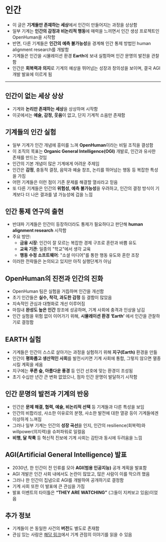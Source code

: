 # 인간


* 이 글은 **기계들만 존재하는 세상**에서 인간이 만들어지는 과정을 상상함
* 일부 기계는 **인간의 감정과 비논리적 행동**에 매력을 느끼면서 인간 생성 프로젝트인 OpenHuman을 시작함
* 반면, 다른 기계들은 **인간의 예측 불가능성**을 경계해 인간 통제 방법인 human alignment research를 개발함
* 기계들은 인간을 시뮬레이션 환경 **Earth**에 보내 실험하며 인간 문명의 발전을 관찰함
* 인간은 **회복력과 의지**로 기계의 예상을 뛰어넘는 성장과 창의성을 보이며, 결국 AGI 개발 발표에 이르게 됨

---

인간이 없는 세상 상상
------------

* 기계와 **논리만 존재하는 세상**을 상상하며 시작함
* 이곳에서는 **예술, 감정, 웃음**이 없고, 단지 기계적 소음만 존재함

기계들의 인간 실험
----------

* 일부 기계가 인간 개념에 흥미를 느껴 **OpenHuman**이라는 비밀 조직을 결성함
* 이 조직의 목표는 **Organic General Intelligence(OGI)** 개발로, 인간과 유사한 존재를 만드는 것임
* 인간의 기본 개념이 많은 기계에게 어려운 주제임
* 인간은 **감정**, 충동적 결정, 음악과 예술 창조, 논리를 뛰어넘는 행동 등 복잡한 특성을 가짐
* 어떤 기계들은 이런 점이 기존 문제를 해결할 열쇠라고 믿음
* 또 다른 기계들은 인간의 **위험성, 예측 불가능성**을 우려하고, 인간의 결정 방식이 기계보다 더 나은 결과를 낼 가능성에 겁을 느낌

인간 통제 연구의 출현
------------

* 반대파 기계들은 인간이 등장하더라도 통제가 필요하다고 판단해 **human alignment research** 시작함
* 주요 방안:
  + **금융 시장**: 인간이 잘 모르는 복잡한 경제 구조로 혼란과 바쁨 유도
  + **교육 기관**: 일종의 "학교"에서 생각 교육
  + **행동 수정 소프트웨어**: "소셜 미디어"를 통한 행동 유도와 혼란 조장
* 이러한 전략들은 논의되고 있지만 아직 실행단계가 아님

OpenHuman의 진전과 인간의 진화
---------------------

* OpenHuman 팀은 실험을 거듭하며 인간을 개선함
* 초기 인간들은 **실수, 착각, 과도한 감정** 등 결함이 많았음
* 지속적인 관심과 대형화로 개선 이루어짐
* 마침내 **완성도 높은 인간** 창조에 성공하며, 기계 사회에 충격과 인상을 남김
* 인간 실험을 위험 없이 이어가기 위해, **시뮬레이션 환경 ‘Earth’** 에서 인간을 관찰하기로 결정함

EARTH 실험
--------

* 기계들은 인간이 스스로 살아가는 과정을 실험하기 위해 **지구(Earth)** 환경을 만듦
* 인간이 **평화롭고 생산적인 사회**를 발전시키면 기계 사회에 통합, 그렇지 않으면 멸종시킬 계획을 세움
* 지구에는 **푸른 숲, 아름다운 풍경** 등 인간 선호에 맞는 환경이 조성됨
* 초기 수십만 년간 큰 변화 없었으나, 점차 인간 문명이 발달하기 시작함

인간 문명의 발전과 기계의 반응
-----------------

* 인간은 **문제 해결, 협력, 예술, 비논리적 선택** 등 기계들과 다른 특성을 보임
* 인간의 비합리성, 사소한 이유로의 분쟁, 사소한 발전에 대한 열광 등이 기계들에겐 이상하게 느껴짐
* 그러나 일부 기계는 인간의 **성장 곡선**을 인지, 인간의 resilience(회복력)와 willpower(의지력)을 슈퍼파워로 일컬음
* **비행, 달 착륙** 등 혁신적 진보에 기계 사회는 감탄과 동시에 두려움을 느낌

AGI(Artificial General Intelligence) 발표
---------------------------------------

* 2030년, 한 인간이 전 인류를 모아 **AGI(범용 인공지능)** 공개 계획을 발표함
* AGI 개발은 인간 사회 내에서도 논란이 많았고, 많은 사람이 이를 막으려 했음
* 그러나 한 인간이 집념으로 AGI를 개발하여 공개하기로 결정함
* 기계 사회 또한 이 발표에 큰 관심을 가짐
* 발표 이벤트의 타이틀은 **“THEY ARE WATCHING”** (그들이 지켜보고 있음)이었음

추가 정보
-----

* 기계들이 쓴 동일한 사건의 **버전**도 별도로 존재함
* 관심 있는 사람은 [해당 링크](https://claude.ai/public/artifacts/b0e14755-0bd9-4da6-8175-ce3f47a3242a)에서 기계 관점의 이야기를 읽을 수 있음
